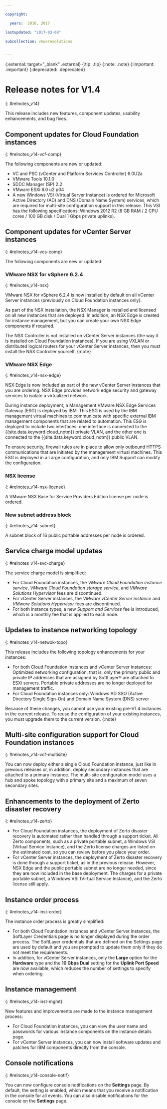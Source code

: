 ```yaml
---

copyright:

  years:  2016, 2017

lastupdated: "2017-03-08"

subcollection: vmwaresolutions


---
```


{:external: target="_blank" .external}
{:tip: .tip}
{:note: .note}
{:important: .important}
{:deprecated: .deprecated}

# Release notes for V1.4
{: #relnotes_v14}

This release includes new features, component updates, usability enhancements, and bug fixes.

## Component updates for Cloud Foundation instances
{: #relnotes_v14-vcf-comp}

The following components are new or updated:

* VC and PSC (vCenter and Platform Services Controller) 6.0U2a
* VMware Tools 10.1.0
* SDDC Manager (SP) 2.2
* VMware ESXi 6.0 u2 p04
* A new Windows VSI (Virtual Server Instance) is ordered for Microsoft Active Directory (AD) and DNS (Domain Name System) services, which are required for multi-site configuration support in this release. This VSI has the following specifications: Windows 2012 R2 (8 GB RAM / 2 CPU cores / 100 GB disk / Dual 1 Gbps private uplinks).

## Component updates for vCenter Server instances
{: #relnotes_v14-vcs-comp}

The following components are new or updated:

### VMware NSX for vSphere 6.2.4
{: #relnotes_v14-nsx}

VMware NSX for vSphere 6.2.4 is now installed by default on all vCenter Server instances (previously on Cloud Foundation instances only).

As part of the NSX installation, the NSX Manager is installed and licensed on all new instances that are deployed. In addition, an NSX Edge is created for instance management, but you can create your own NSX Edge components if required.

The NSX Controller is not installed on vCenter Server instances (the way it is installed on Cloud Foundation instances). If you are using VXLAN or distributed logical routers for your vCenter Server instances, then you must install the NSX Controller yourself.
{:note}

### VMware NSX Edge
{: #relnotes_v14-nsx-edge}

NSX Edge is now included as part of the new vCenter Server instances that you are ordering. NSX Edge provides network edge security and gateway services to isolate a virtualized network.

During instance deployment, a Management VMware NSX Edge Services Gateway (ESG) is deployed by IBM. This ESG is used by the IBM management virtual machines to communicate with specific external IBM management components that are related to automation. This ESG is deployed to include two interfaces: one interface is connected to the {{site.data.keyword.cloud_notm}} private VLAN, and the other one is connected to the {{site.data.keyword.cloud_notm}} public VLAN.

To ensure security, firewall rules are in place to allow only outbound HTTPS communications that are initiated by the management virtual machines. This ESG is deployed in a Large configuration, and only IBM Support can modify the configuration.

### NSX license
{: #relnotes_v14-nsx-license}

A VMware NSX Base for Service Providers Edition license per node is ordered.

### New subnet address block
{: #relnotes_v14-subnet}

A subnet block of 16 public portable addresses per node is ordered.

## Service charge model updates
{: #relnotes_v14-svc-charge}

The service charge model is simplified:

* For Cloud Foundation instances, the _VMware Cloud Foundation instance service_, _VMware Cloud Foundation storage service_, and
   _VMware Solutions Hypervisor_ fees are discontinued.
* For vCenter Server instances, the _VMware vCenter Server instance_ and _VMware Solutions Hypervisor_ fees are discontinued.
* For both instance types, a new _Support and Services_ fee is introduced, which is a monthly fee that is applied to each node.

## Updates to instance networking topology
{: #relnotes_v14-netwok-topo}

This release includes the following topology enhancements for your instances:

* For both Cloud Foundation instances and vCenter Server instances: Optimized networking configuration, that is, only the primary public and private IP addresses that are assigned by SoftLayer® are attached to ESXi servers. Portable private addresses are no longer deployed for management traffic.
* For Cloud Foundation instances only: Windows AD SSO (Active Directory Single Sign-On) and Domain Name System (DNS) server

Because of these changes, you cannot use your existing pre-V1.4 instances in the current release. To reuse the configuration of your existing instances, you must upgrade them to the current version.
{:note}

## Multi-site configuration support for Cloud Foundation instances
{: #relnotes_v14-vcf-multisite}

You can now deploy either a single Cloud Foundation instance, just like in previous releases or, in addition, deploy secondary instances that are attached to a primary instance. The multi-site configuration model uses a hub and spoke topology with a primary site and a maximum of seven secondary sites.

## Enhancements to the deployment of Zerto disaster recovery
{: #relnotes_v14-zerto}

* For Cloud Foundation instances, the deployment of Zerto disaster recovery is automated rather than handled through a support ticket. All Zerto components, such as a private portable subnet, a Windows VSI (Virtual Service Instance), and the Zerto license charges are listed on the estimated cost, so you can review before you place your order.
* For vCenter Server instances, the deployment of Zerto disaster recovery is done through a support ticket, as in the previous release. However, NSX Edge and the public portable subnet are no longer needed, since they are now included in the base deployment. The charges for a private portable subnet, a Windows VSI (Virtual Service Instance), and the Zerto license still apply.

## Instance order process
{: #relnotes_v14-inst-order}

The instance order process is greatly simplified:

* For both Cloud Foundation instances and vCenter Server instances, the SoftLayer Credentials page is no longer displayed during the order process. The SoftLayer credentials that are defined on the Settings page are used by default and you are prompted to update them only if they do not meet the requirements.
* In addition, for vCenter Server instances, only the **Large** option for the **Hardware** type and the **10 Gbps Dual** setting for the **Uplink Port Speed** are now available, which reduces the number of settings to specify when ordering.

## Instance management
{: #relnotes_v14-inst-mgmt}

New features and improvements are made to the instance management process:

* For Cloud Foundation instances, you can view the user name and passwords for various instance components on the instance details page.
* For vCenter Server instances, you can now install software updates and patches for IBM components directly from the console.

## Console notifications
{: #relnotes_v14-console-notif}

You can now configure console notifications on the **Settings** page. By default, the setting is enabled, which means that you receive a notification in the console for all events. You can also disable notifications for the console on the **Settings** page.
